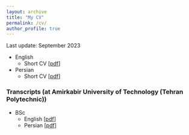 ```yaml
---
layout: archive
title: "My CV"
permalink: /cv/
author_profile: true
---
```


Last update: September 2023
- English
  - Short CV [[pdf](/files/Mahdi-Niknejad-short-cv-en.pdf)]
- Persian
  - Short CV [[pdf](/files/mahdi-niknejad-short-cv-fa.pdf)]


### Transcripts (at Amirkabir University of Technology (Tehran Polytechnic))
- BSc 
  - English [[pdf](/files/B.Sc.Transcript-en.pdf)]
  - Persian [[pdf](/files/B.Sc.Transcript-fa.pdf)]
